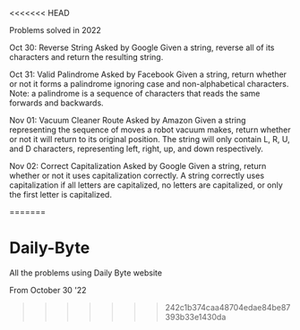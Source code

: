 <<<<<<< HEAD

Problems solved in 2022

Oct 30: Reverse String
Asked by Google
Given a string, reverse all of its characters and return the resulting string.

Oct 31: Valid Palindrome
Asked by Facebook
Given a string, return whether or not it forms a palindrome ignoring case and non-alphabetical characters.
Note: a palindrome is a sequence of characters that reads the same forwards and backwards.

Nov 01: Vacuum Cleaner Route
Asked by Amazon
Given a string representing the sequence of moves a robot vacuum makes, return whether or not it will return to its original position. The string will only contain L, R, U, and D characters, representing left, right, up, and down respectively.

Nov 02: Correct Capitalization
Asked by Google
Given a string, return whether or not it uses capitalization correctly. A string correctly uses capitalization if all letters are capitalized, no letters are capitalized, or only the first letter is capitalized.

=======
# Daily-Byte
All the problems using Daily Byte website

From October 30 '22
>>>>>>> 242c1b374caa48704edae84be87393b33e1430da
